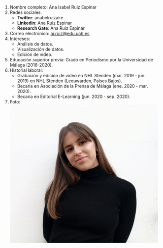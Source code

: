 1. Nombre completo: Ana Isabel Ruiz Espinar
2. Redes sociales:
	* **Twitter**: anabelruizaire
	* **Linkedin**: Ana Ruiz Espinar
	* **Research Gate**: Ana Ruiz Espinar
3. Correo electrónico: ai.ruiz@edu.uah.es
4. Intereses:
	* Análisis de datos.
	* Visualización de datos.
	* Edición de vídeo.
5. Educación superior previa: Grado en Periodismo por la Universidad de Málaga (2016-2020).
6. Historial laboral:
	* Grabación y edición de vídeo en NHL Stenden (mar. 2019 - jun. 2019) en NHL Stenden (Leeuwarden, Países Bajos).
	* Becaria en Asociación de la Prensa de Málaga (ene. 2020 - mar. 2020).
	* Becaria en Editorial E-Learning (jun. 2020 - sep. 2020).
7. Foto: 
![Imagen perfil](perfil_ana_ruiz.jpg "Imagen perfil Ana Ruiz")
